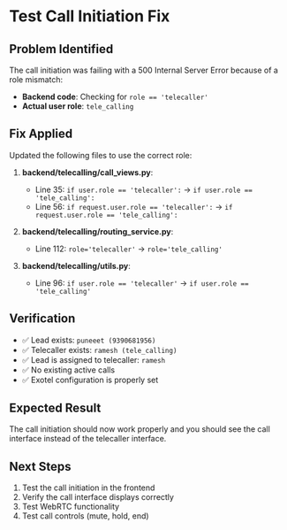 # Test Call Initiation Fix

## Problem Identified
The call initiation was failing with a 500 Internal Server Error because of a role mismatch:

- **Backend code**: Checking for `role == 'telecaller'`
- **Actual user role**: `tele_calling`

## Fix Applied
Updated the following files to use the correct role:

1. **backend/telecalling/call_views.py**:
   - Line 35: `if user.role == 'telecaller':` → `if user.role == 'tele_calling':`
   - Line 56: `if request.user.role == 'telecaller':` → `if request.user.role == 'tele_calling':`

2. **backend/telecalling/routing_service.py**:
   - Line 112: `role='telecaller'` → `role='tele_calling'`

3. **backend/telecalling/utils.py**:
   - Line 96: `if user.role == 'telecaller'` → `if user.role == 'tele_calling'`

## Verification
- ✅ Lead exists: `puneeet (9390681956)`
- ✅ Telecaller exists: `ramesh (tele_calling)`
- ✅ Lead is assigned to telecaller: `ramesh`
- ✅ No existing active calls
- ✅ Exotel configuration is properly set

## Expected Result
The call initiation should now work properly and you should see the call interface instead of the telecaller interface.

## Next Steps
1. Test the call initiation in the frontend
2. Verify the call interface displays correctly
3. Test WebRTC functionality
4. Test call controls (mute, hold, end)

